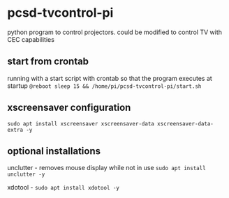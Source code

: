 # pcsd-tvcontrol-pi
python program to control projectors. could be modified to control TV with CEC capabilities

## start from crontab
running with a start script with crontab so that the program executes at startup
```@reboot sleep 15 && /home/pi/pcsd-tvcontrol-pi/start.sh```

## xscreensaver configuration
```sudo apt install xscreensaver xscreensaver-data xscreensaver-data-extra -y```

## optional installations
unclutter - removes mouse display while not in use
```sudo apt install unclutter -y```

xdotool - 
```sudo apt install xdotool -y```
